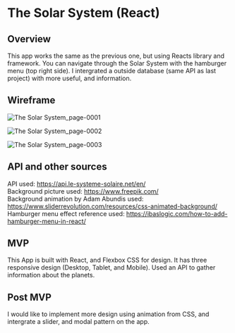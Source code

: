 # The Solar System (React)

## Overview
This app works the same as the previous one, but using Reacts library and framework. You can navigate through the Solar System with the hamburger menu (top right side). I intergrated a outside database (same API as last project) with more useful, and information.

## Wireframe
![The Solar System_page-0001](https://github.com/LuisPa98/react-api-project/assets/90746521/195b2061-7a7d-4c1a-aa91-15e7994c4909)

![The Solar System_page-0002](https://github.com/LuisPa98/react-api-project/assets/90746521/2fd2eb15-de0d-4fd6-9dea-dacb6d78a749)

![The Solar System_page-0003](https://github.com/LuisPa98/react-api-project/assets/90746521/7c3de142-e455-45c6-bd1a-f09b1651cb5a)





## API and other sources
API used: https://api.le-systeme-solaire.net/en/ <br>
Background picture used: https://www.freepik.com/ <br>
Background animation by Adam Abundis used: https://www.sliderrevolution.com/resources/css-animated-background/ <br>
Hamburger menu effect reference used: https://ibaslogic.com/how-to-add-hamburger-menu-in-react/

## MVP
This App is built with React, and Flexbox CSS for design. It has three responsive design (Desktop, Tablet, and Mobile). Used an API to gather information about the planets.

## Post MVP 
I would like to implement more design using animation from CSS, and intergrate a slider, and modal pattern on the app. 
